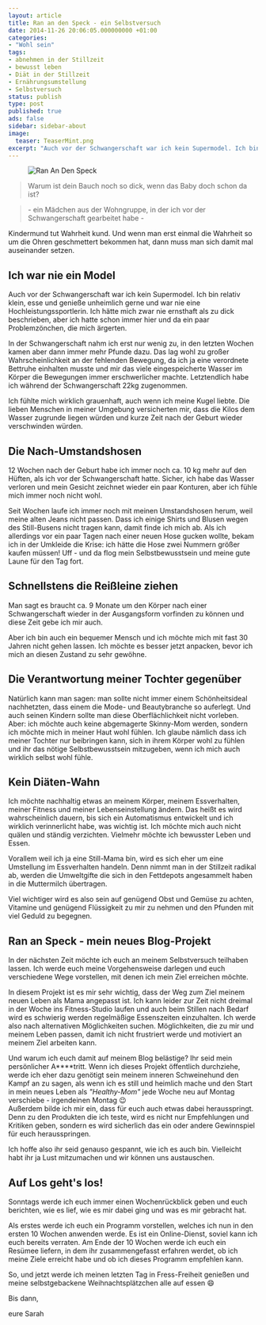 ```yaml
---
layout: article
title: Ran an den Speck - ein Selbstversuch
date: 2014-11-26 20:06:05.000000000 +01:00
categories:
- "Wohl sein"
tags:
- abnehmen in der Stillzeit
- bewusst leben
- Diät in der Stillzeit
- Ernährungsumstellung
- Selbstversuch
status: publish
type: post
published: true
ads: false
sidebar: sidebar-about
image:
  teaser: TeaserMint.png
excerpt: "Auch vor der Schwangerschaft war ich kein Supermodel. Ich bin relativ klein, esse und genieße unheimlich gerne und war nie eine Hochleistungssportlerin. Ich hätte mich zwar nie ernsthaft als zu dick beschrieben, aber ich hatte schon immer hier und da ein paar Problemzönchen, die mich ärgerten."
---
```

<figure>
	<img src="{{ site.url }}/images/RADS.png" alt="Ran An Den Speck" />
</figure>

> Warum ist dein Bauch noch so dick, wenn das Baby doch schon da ist?

> \- ein Mädchen aus der Wohngruppe, in der ich vor der Schwangerschaft gearbeitet habe \-

Kindermund tut Wahrheit kund. Und wenn man erst einmal die Wahrheit so um die Ohren geschmettert bekommen hat, dann muss man sich damit mal auseinander setzen.

## Ich war nie ein Model

Auch vor der Schwangerschaft war ich kein Supermodel. Ich bin relativ klein, esse und genieße unheimlich gerne und war nie eine Hochleistungssportlerin. Ich hätte mich zwar nie ernsthaft als zu dick beschrieben, aber ich hatte schon immer hier und da ein paar Problemzönchen, die mich ärgerten.

In der Schwangerschaft nahm ich erst nur wenig zu, in den letzten Wochen kamen aber dann immer mehr Pfunde dazu. Das lag wohl zu großer Wahrscheinlichkeit an der fehlenden Bewegung, da ich ja eine verordnete Bettruhe einhalten musste und mir das viele eingespeicherte Wasser im Körper die Bewegungen immer erschwerlicher machte. Letztendlich habe ich während der Schwangerschaft 22kg zugenommen.

Ich fühlte mich wirklich grauenhaft, auch wenn ich meine Kugel liebte. Die lieben Menschen in meiner Umgebung versicherten mir, dass die Kilos dem Wasser zugrunde liegen würden und kurze Zeit nach der Geburt wieder verschwinden würden.

## Die Nach-Umstandshosen

12 Wochen nach der Geburt habe ich immer noch ca. 10 kg mehr auf den Hüften, als ich vor der Schwangerschaft hatte. Sicher, ich habe das Wasser verloren und mein Gesicht zeichnet wieder ein paar Konturen, aber ich fühle mich immer noch nicht wohl.

Seit Wochen laufe ich immer noch mit meinen Umstandshosen herum, weil meine alten Jeans nicht passen. Dass ich einige Shirts und Blusen wegen des Still-Busens nicht tragen kann, damit finde ich mich ab. Als ich allerdings vor ein paar Tagen nach einer neuen Hose gucken wollte, bekam ich in der Umkleide die Krise: ich hätte die Hose zwei Nummern größer kaufen müssen! Uff - und da flog mein Selbstbewusstsein und meine gute Laune für den Tag fort.

## Schnellstens die Reißleine ziehen

Man sagt es braucht ca. 9 Monate um den Körper nach einer Schwangerschaft wieder in der Ausgangsform vorfinden zu können und diese Zeit gebe ich mir auch.

Aber ich bin auch ein bequemer Mensch und ich möchte mich mit fast 30 Jahren nicht gehen lassen. Ich möchte es besser jetzt anpacken, bevor ich mich an diesen Zustand zu sehr gewöhne.

## Die Verantwortung meiner Tochter gegenüber

Natürlich kann man sagen: man sollte nicht immer einem Schönheitsideal nachhetzten, dass einem die Mode- und Beautybranche so auferlegt. Und auch seinen Kindern sollte man diese Oberflächlichkeit nicht vorleben. Aber: ich möchte auch keine abgemagerte Skinny-Mom werden, sondern ich möchte mich in meiner Haut wohl fühlen. Ich glaube nämlich dass ich meiner Tochter nur beibringen kann, sich in ihrem Körper wohl zu fühlen und ihr das nötige Selbstbewusstsein mitzugeben, wenn ich mich auch wirklich selbst wohl fühle.

## Kein Diäten-Wahn

Ich möchte nachhaltig etwas an meinem Körper, meinem Essverhalten, meiner Fitness und meiner Lebenseinstellung ändern. Das heißt es wird wahrscheinlich dauern, bis sich ein Automatismus entwickelt und ich wirklich verinnerlicht habe, was wichtig ist. Ich möchte mich auch nicht quälen und ständig verzichten. Vielmehr möchte ich bewusster Leben und Essen.

Vorallem weil ich ja eine Still-Mama bin, wird es sich eher um eine Umstellung im Essverhalten handeln. Denn nimmt man in der Stillzeit radikal ab, werden die Umweltgifte die sich in den Fettdepots angesammelt haben in die Muttermilch übertragen.

Viel wichtiger wird es also sein auf genügend Obst und Gemüse zu achten, Vitamine und genügend Flüssigkeit zu mir zu nehmen und den Pfunden mit viel Geduld zu begegnen.

## Ran an Speck - mein neues Blog-Projekt

In der nächsten Zeit möchte ich euch an meinem Selbstversuch teilhaben lassen. Ich werde euch meine Vorgehensweise darlegen und euch verschiedene Wege vorstellen, mit denen ich mein Ziel erreichen möchte.

In diesem Projekt ist es mir sehr wichtig, dass der Weg zum Ziel meinem neuen Leben als Mama angepasst ist. Ich kann leider zur Zeit nicht dreimal in der Woche ins Fitness-Studio laufen und auch beim Stillen nach Bedarf wird es schwierig werden regelmäßige Essenszeiten einzuhalten. Ich werde also nach alternativen Möglichkeiten suchen. Möglichkeiten, die zu mir und meinem Leben passen, damit ich nicht frustriert werde und motiviert an meinem Ziel arbeiten kann.

Und warum ich euch damit auf meinem Blog belästige? Ihr seid mein persönlicher A\*\*\*\*tritt. Wenn ich dieses Projekt öffentlich durchziehe, werde ich eher dazu genötigt sein meinem inneren Schweinehund den Kampf an zu sagen, als wenn ich es still und heimlich mache und den Start in mein neues Leben als *"Healthy-Mom"* jede Woche neu auf Montag verschiebe - irgendeinen Montag :wink:  
Außerdem bilde ich mir ein, dass für euch auch etwas dabei herausspringt. Denn zu den Produkten die ich teste, wird es nicht nur Empfehlungen und Kritiken geben, sondern es wird sicherlich das ein oder andere Gewinnspiel für euch herausspringen.

Ich hoffe also ihr seid genauso gespannt, wie ich es auch bin. Vielleicht habt ihr ja Lust mitzumachen und wir können uns austauschen.

## Auf Los geht's los!

Sonntags werde ich euch immer einen Wochenrückblick geben und euch berichten, wie es lief, wie es mir dabei ging und was es mir gebracht hat.

Als erstes werde ich euch ein Programm vorstellen, welches ich nun in den ersten 10 Wochen anwenden werde. Es ist ein Online-Dienst, soviel kann ich euch bereits verraten. Am Ende der 10 Wochen werde ich euch ein Resümee liefern, in dem ihr zusammengefasst erfahren werdet, ob ich meine Ziele erreicht habe und ob ich dieses Programm empfehlen kann.

So, und jetzt werde ich meinen letzten Tag in Fress-Freiheit genießen und meine selbstgebackene Weihnachtsplätzchen alle auf essen :smile:

Bis dann,

eure Sarah

